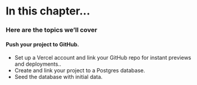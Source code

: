 # In this chapter...

### Here are the topics we’ll cover

#### Push your project to GitHub.

- Set up a Vercel account and link your GitHub repo for instant previews and deployments..
- Create and link your project to a Postgres database.
- Seed the database with initial data.
